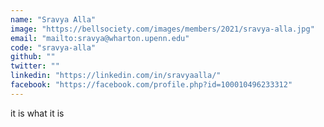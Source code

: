 ```yaml
---
name: "Sravya Alla"
image: "https://bellsociety.com/images/members/2021/sravya-alla.jpg"
email: "mailto:sravya@wharton.upenn.edu"
code: "sravya-alla"
github: ""
twitter: ""
linkedin: "https://linkedin.com/in/sravyaalla/"
facebook: "https://facebook.com/profile.php?id=100010496233312"
---
```

it is what it is